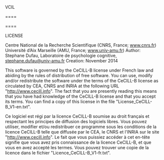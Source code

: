 VCIL

====

====

LICENSE

Centre National de la Recherche Scientifique (CNRS, France; www.cnrs.fr)
Université d’Aix Marseille (AMU, France; www.univ-amu.fr)
Author: Stephane Dufau, Laboratoire de psychologie cognitive, 
stephane.dufau@univ-amu.fr
Creation: November 2014

This software is governed by the CeCILL-B license under French law and
abiding by the rules of distribution of free software. You can  use, 
modify and/or redistribute the software under the terms of the CeCILL-B
license as circulated by CEA, CNRS and INRIA at the following URL
"http://www.cecill.info". The fact that you are presently reading this 
means that you have had knowledge of the CeCILL-B license and that you 
accept its terms. You can find a copy of this license in the file 
"License_CeCILL-B_V1-en.txt".

Ce logiciel est régi par la licence CeCILL-B soumise au droit français et
respectant les principes de diffusion des logiciels libres. Vous pouvez
utiliser, modifier et/ou redistribuer ce programme sous les conditions
de la licence CeCILL-B telle que diffusée par le CEA, le CNRS et l'INRIA 
sur le site "http://www.cecill.info". Le fait que vous puissiez accéder à
cet en-tête signifie que vous avez pris connaissance de la licence 
CeCILL-B, et que vous en avez accepté les termes. Vous pouvez trouver une
copie de la licence dans le fichier "Licence_CeCILL-B_V1-fr.txt".


